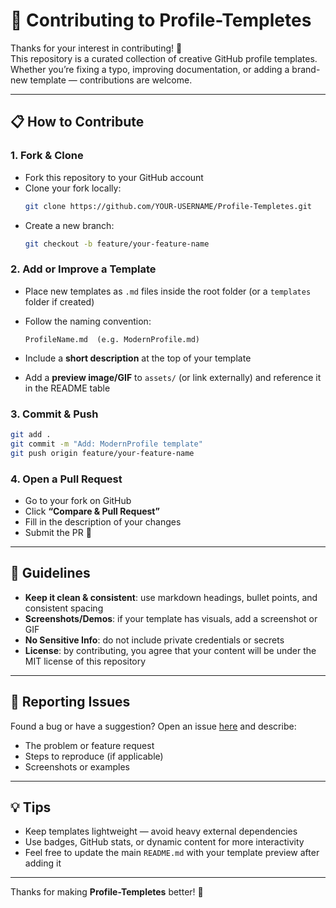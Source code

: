 # 🤝 Contributing to Profile-Templetes

Thanks for your interest in contributing! 🚀  
This repository is a curated collection of creative GitHub profile templates.  
Whether you’re fixing a typo, improving documentation, or adding a brand-new template — contributions are welcome.

---

## 📋 How to Contribute

### 1. Fork & Clone

- Fork this repository to your GitHub account  
- Clone your fork locally:
  ```bash
  git clone https://github.com/YOUR-USERNAME/Profile-Templetes.git
  ````

* Create a new branch:

  ```bash
  git checkout -b feature/your-feature-name
  ```

### 2. Add or Improve a Template

* Place new templates as `.md` files inside the root folder (or a `templates` folder if created)
* Follow the naming convention:

  ```
  ProfileName.md  (e.g. ModernProfile.md)
  ```
* Include a **short description** at the top of your template
* Add a **preview image/GIF** to `assets/` (or link externally) and reference it in the README table

### 3. Commit & Push

```bash
git add .
git commit -m "Add: ModernProfile template"
git push origin feature/your-feature-name
```

### 4. Open a Pull Request

* Go to your fork on GitHub
* Click **“Compare & Pull Request”**
* Fill in the description of your changes
* Submit the PR 🎉

---

## 📝 Guidelines

* **Keep it clean & consistent**: use markdown headings, bullet points, and consistent spacing
* **Screenshots/Demos**: if your template has visuals, add a screenshot or GIF
* **No Sensitive Info**: do not include private credentials or secrets
* **License**: by contributing, you agree that your content will be under the MIT license of this repository

---

## 🐛 Reporting Issues

Found a bug or have a suggestion?
Open an issue [here](../../issues) and describe:

* The problem or feature request
* Steps to reproduce (if applicable)
* Screenshots or examples

---

## 💡 Tips

* Keep templates lightweight — avoid heavy external dependencies
* Use badges, GitHub stats, or dynamic content for more interactivity
* Feel free to update the main `README.md` with your template preview after adding it

---

Thanks for making **Profile-Templetes** better! 🎨
